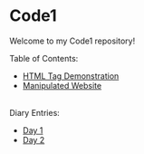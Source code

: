 
# Code1 

Welcome to my Code1 repository!

Table of Contents:
* [HTML Tag Demonstration](Tags.html)
* [Manipulated Website](https://github.com/YasminZahrir/Code1/assets/173050635/ce0eb096-ade0-4f7e-a64b-85f4e36affa2)

<br>Diary Entries:

* <a href="../Code1/Diary Entries/Day1.md">Day 1</a>
* [Day 2](../Code1/Diary%20Entries/Day2.md)